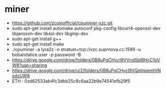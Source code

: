 # miner
  - https://github.com/zcoinofficial/cpuminer-xzc.git
  - sudo apt-get install automake autoconf pkg-config libcurl4-openssl-dev libjansson-dev libssl-dev libgmp-dev
  - sudo apt-get install g++
  - sudo apt-get install make
  - ./cpuminer -a lyra2z -o stratum+tcp://xzc.suprnova.cc:1599 -u bobandalice.user -p password -B
  - https://drive.google.com/drive/folders/0B8uPgCHycI9VVndSblBHcC1oVW8?usp=sharing
  - https://drive.google.com/drive/u/2/folders/0B8uPgCHycI9VQmhpemtVNzdzUW8
  - ETH : 0xd62533ab4fc3dbb25c8c6aa22b9e74541efb29f5
